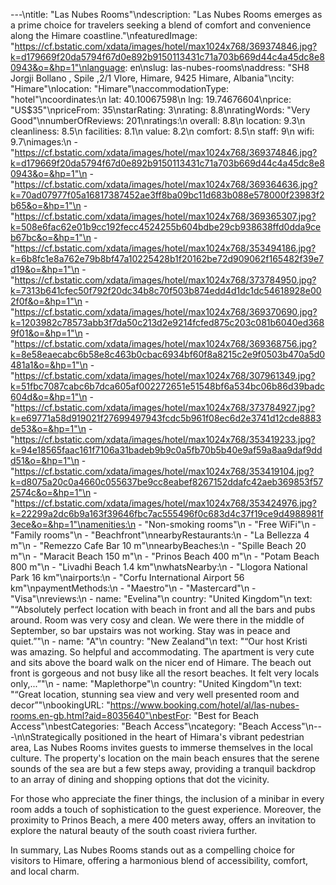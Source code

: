 ---\ntitle: "Las Nubes Rooms"\ndescription: "Las Nubes Rooms emerges as a prime choice for travelers seeking a blend of comfort and convenience along the Himare coastline."\nfeaturedImage: "https://cf.bstatic.com/xdata/images/hotel/max1024x768/369374846.jpg?k=d179669f20da5794f67d0e892b9150113431c71a703b669d44c4a45dc8e80943&o=&hp=1"\nlanguage: en\nslug: las-nubes-rooms\naddress: "SH8 Jorgji Bollano , Spile ,2/1 Vlore, Himare, 9425 Himare, Albania"\ncity: "Himare"\nlocation: "Himare"\naccommodationType: "hotel"\ncoordinates:\n  lat: 40.10067598\n  lng: 19.74676604\nprice: "US$35"\npriceFrom: 35\nstarRating: 3\nrating: 8.8\nratingWords: "Very Good"\nnumberOfReviews: 201\nratings:\n  overall: 8.8\n  location: 9.3\n  cleanliness: 8.5\n  facilities: 8.1\n  value: 8.2\n  comfort: 8.5\n  staff: 9\n  wifi: 9.7\nimages:\n  - "https://cf.bstatic.com/xdata/images/hotel/max1024x768/369374846.jpg?k=d179669f20da5794f67d0e892b9150113431c71a703b669d44c4a45dc8e80943&o=&hp=1"\n  - "https://cf.bstatic.com/xdata/images/hotel/max1024x768/369364636.jpg?k=70ad07977f05a16817387452ae3ff8ba09bc11d683b088e578000f23983f2b65&o=&hp=1"\n  - "https://cf.bstatic.com/xdata/images/hotel/max1024x768/369365307.jpg?k=508e6fac62e01b9cc192fecc4524255b604bdbe29cb938638ffd0dda9ceb67bc&o=&hp=1"\n  - "https://cf.bstatic.com/xdata/images/hotel/max1024x768/353494186.jpg?k=6b8fc1e8a762e79b8bf47a10225428b1f20162be72d909062f165482f39e7d19&o=&hp=1"\n  - "https://cf.bstatic.com/xdata/images/hotel/max1024x768/373784950.jpg?k=7313b641cfec50f792f20dc34b8c70f503b874edd4d1dc1dc54618928e002f0f&o=&hp=1"\n  - "https://cf.bstatic.com/xdata/images/hotel/max1024x768/369370690.jpg?k=1203982c78573abb3f7da50c213d2e9214fcfed875c203c081b6040ed3689f01&o=&hp=1"\n  - "https://cf.bstatic.com/xdata/images/hotel/max1024x768/369368756.jpg?k=8e58eaecabc6b58e8c463b0cbac6934bf60f8a8215c2e9f0503b470a5d0481a1&o=&hp=1"\n  - "https://cf.bstatic.com/xdata/images/hotel/max1024x768/307961349.jpg?k=51fbc7087cabc6b7dca605af002272651e51548bf6a534bc06b86d39badc604d&o=&hp=1"\n  - "https://cf.bstatic.com/xdata/images/hotel/max1024x768/373784927.jpg?k=e69771a58d919021f27699497943fcdc5b961f08ec6d2e3741d12cde8883de53&o=&hp=1"\n  - "https://cf.bstatic.com/xdata/images/hotel/max1024x768/353419233.jpg?k=94e18565faac161f7106a31badeb9b9c0a5fb70b5b40e9af59a8aa9daf9ddd51&o=&hp=1"\n  - "https://cf.bstatic.com/xdata/images/hotel/max1024x768/353419104.jpg?k=d8075a20c0a4660c055637be9cc8eabef8267152ddafc42aeb369853f572574c&o=&hp=1"\n  - "https://cf.bstatic.com/xdata/images/hotel/max1024x768/353424976.jpg?k=22299a2dc6b9a163f39646fbc7ac555496f0c683d4c37f19ce9d4988981f3ece&o=&hp=1"\namenities:\n  - "Non-smoking rooms"\n  - "Free WiFi"\n  - "Family rooms"\n  - "Beachfront"\nnearbyRestaurants:\n  - "La Bellezza 4 m"\n  - "Remezzo Cafe Bar 10 m"\nnearbyBeaches:\n  - "Spille Beach 20 m"\n  - "Maracit Beach 150 m"\n  - "Prinos Beach 400 m"\n  - "Potam Beach 800 m"\n  - "Livadhi Beach 1.4 km"\nwhatsNearby:\n  - "Llogora National Park 16 km"\nairports:\n  - "Corfu International Airport 56 km"\npaymentMethods:\n  - "Maestro"\n  - "Mastercard"\n  - "Visa"\nreviews:\n  - name: "Evelina"\n    country: "United Kingdom"\n    text: "“Absolutely perfect location with beach in front and all the bars and pubs around.
Room was very cosy and clean.
We were there in the middle of September, so bar upstairs was not working. Stay was in peace and quiet.”"\n  - name: "A"\n    country: "New Zealand"\n    text: "“Our host Kristi was amazing. So helpful and accommodating. The apartment is very cute and sits above the board walk on the nicer end of Himare. The beach out front is gorgeous and not busy like all the resort beaches. It felt very locals only,...”"\n  - name: "Maplethorpe"\n    country: "United Kingdom"\n    text: "“Great location, stunning sea view and very well presented room and decor”"\nbookingURL: "https://www.booking.com/hotel/al/las-nubes-rooms.en-gb.html?aid=8035640"\nbestFor: "Best for Beach Access"\nbestCategories: "Beach Access"\ncategory: "Beach Access"\n---\n\nStrategically positioned in the heart of Himara's vibrant pedestrian area, Las Nubes Rooms invites guests to immerse themselves in the local culture. The property's location on the main beach ensures that the serene sounds of the sea are but a few steps away, providing a tranquil backdrop to an array of dining and shopping options that dot the vicinity.

For those who appreciate the finer things, the inclusion of a minibar in every room adds a touch of sophistication to the guest experience. Moreover, the proximity to Prinos Beach, a mere 400 meters away, offers an invitation to explore the natural beauty of the south coast riviera further.

In summary, Las Nubes Rooms stands out as a compelling choice for visitors to Himare, offering a harmonious blend of accessibility, comfort, and local charm.